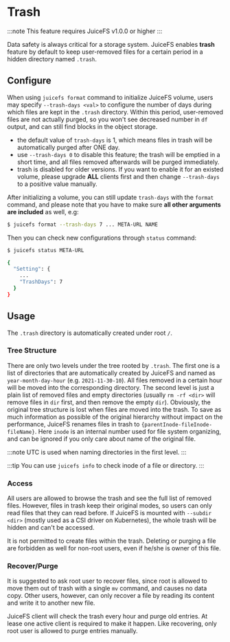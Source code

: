 # Trash

:::note
This feature requires JuiceFS v1.0.0 or higher
:::

Data safety is always critical for a storage system. JuiceFS enables **trash** feature by default to keep user-removed files for a certain period in a hidden directory named `.trash`.

## Configure

When using `juicefs format` command to initialize JuiceFS volume, users may specify `--trash-days <val>` to configure the number of days during which files are kept in the `.trash` directory. Within this period, user-removed files are not actually purged, so you won't see decreased number in `df` output, and can still find blocks in the object storage.

- the default value of `trash-days` is 1, which means files in trash will be automatically purged after ONE day.
- use `--trash-days 0` to disable this feature; the trash will be emptied in a short time, and all files removed afterwards will be purged immediately.
- trash is disabled for older versions. If you want to enable it for an existed volume, please upgrade **ALL** clients first and then change `--trash-days` to a positive value manually.

After initializing a volume, you can still update `trash-days` with the `format` command, and please note that you have to make sure **all other arguments are included** as well, e.g:

```bash
$ juicefs format --trash-days 7 ... META-URL NAME
```

Then you can check new configurations through `status` command:

```bash
$ juicefs status META-URL

{
  "Setting": {
    ...
    "TrashDays": 7
  }
}
```

## Usage

The `.trash` directory is automatically created under root `/`.

### Tree Structure

There are only two levels under the tree rooted by `.trash`. The first one is a list of directories that are automatically created by JuiceFS and named as `year-month-day-hour` (e.g. `2021-11-30-10`). All files removed in a certain hour will be moved into the corresponding directory. The second level is just a plain list of removed files and empty directories (usually `rm -rf <dir>` will remove files in `dir` first, and then remove the empty `dir`). Obviously, the original tree structure is lost when files are moved into the trash. To save as much information as possible of the original hierarchy without impact on the performance, JuiceFS renames files in trash to `{parentInode-fileInode-fileName}`. Here `inode` is an internal number used for file system organizing, and can be ignored if you only care about name of the original file.

:::note
UTC is used when naming directories in the first level.
:::

:::tip
You can use `juicefs info` to check inode of a file or directory.
:::

### Access

All users are allowed to browse the trash and see the full list of removed files. However, files in trash keep their original modes, so users can only read files that they can read before. If JuiceFS is mounted with `--subdir <dir>` (mostly used as a CSI driver on Kubernetes), the whole trash will be hidden and can't be accessed.

It is not permitted to create files within the trash. Deleting or purging a file are forbidden as well for non-root users, even if he/she is owner of this file.

### Recover/Purge

It is suggested to ask root user to recover files, since root is allowed to move them out of trash with a single `mv` command, and causes no data copy. Other users, however, can only recover a file by reading its content and write it to another new file.

JuiceFS client will check the trash every hour and purge old entries. At lease one active client is required to make it happen. Like recovering, only root user is allowed to purge entries manually.
